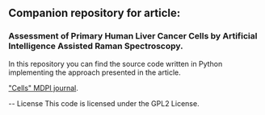 ## Companion repository for article: 
### Assessment of Primary Human Liver Cancer Cells by Artificial Intelligence Assisted Raman Spectroscopy.

In this repository you can find the source code written in Python implementing the approach presented in the article.

["Cells" MDPI journal](https://www.mdpi.com/journal/cells).

-- 
License
This code is licensed under the GPL2 License.

